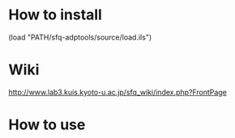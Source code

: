 # How to install
(load "PATH/sfq-adptools/source/load.ils")

# Wiki
http://www.lab3.kuis.kyoto-u.ac.jp/sfq_wiki/index.php?FrontPage

# How to use
